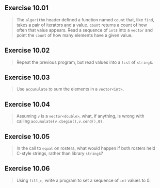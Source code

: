 ## Exercise 10.01

> The `algorithm` header defined a function named `count` that, like `find`, takes a pair of iterators and a value. `count` returns a count of how often that value appears. Read a sequence of `int`s into a `vector` and point the `count` of how many elements have a given value.

## Exercise 10.02

> Repeat the previous program, but read values into a `list` of `string`s.

## Exercise 10.03

> Use `accumulate` to sum the elements in a `vector<int>`.

## Exercise 10.04

> Assuming `v` is a `vector<double>`, what, if anything, is wrong with calling `accumulate(v.cbegin(),v.cend(),0)`.

## Exercise 10.05

> In the call to `equal` on rosters, what would happen if both rosters held C-style strings, rather than library `string`s?

## Exercise 10.06

> Using `fill_n`, write a program to set a sequence of `int` values to 0.


